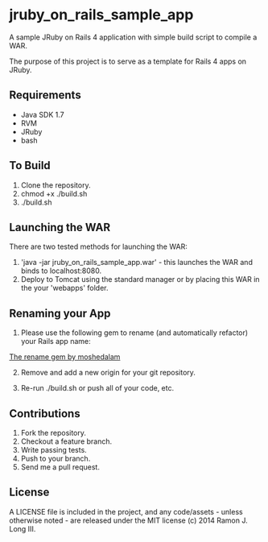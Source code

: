 jruby_on_rails_sample_app
=========================

A sample JRuby on Rails 4 application with simple build script to compile a WAR.

The purpose of this project is to serve as a template for Rails 4 apps on JRuby.

Requirements
------------

* Java SDK 1.7
* RVM
* JRuby
* bash

To Build
--------

1.  Clone the repository.
2.  chmod +x ./build.sh
3.  ./build.sh

Launching the WAR
-----------------

There are two tested methods for launching the WAR:

1.  'java -jar jruby_on_rails_sample_app.war' - this launches the WAR and binds to localhost:8080.
2.  Deploy to Tomcat using the standard manager or by placing this WAR in the your 'webapps' folder.

Renaming your App
-----------------

1.  Please use the following gem to rename (and automatically refactor) your Rails app name:

[The rename gem by moshedalam](https://github.com/morshedalam/rename)

2.  Remove and add a new origin for your git repository.

3.  Re-run ./build.sh or push all of your code, etc.

Contributions
-------------

1.  Fork the repository.
2.  Checkout a feature branch.
3.  Write passing tests.
4.  Push to your branch.
5.  Send me a pull request.

License
-------

A LICENSE file is included in the project, and any code/assets - unless otherwise noted - are released under the MIT license (c) 2014 Ramon J. Long III.
